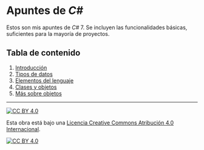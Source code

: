 # Apuntes de *C#*

Estos son mis apuntes de *C#* 7. Se incluyen las funcionalidades básicas, suficientes para la mayoría de proyectos.

## Tabla de contenido

1. [Introducción](capitulos/01-introduccion.md)
1. [Tipos de datos](capitulos/02-tipos.md)
1. [Elementos del lenguaje](capitulos/03-lenguaje.md)
1. [Clases y objetos](capitulos/04-clases-objetos.md)
1. [Más sobre objetos](capitulos/05-mas-objetos.md)

---

[![CC BY 4.0][cc-by-shield]][cc-by]

Esta obra está bajo una
[Licencia Creative Commons Atribución 4.0 Internacional][cc-by].

[![CC BY 4.0][cc-by-image]][cc-by]

[cc-by]: https://creativecommons.org/licenses/by/4.0/deed.es
[cc-by-image]: https://i.creativecommons.org/l/by/4.0/88x31.png
[cc-by-shield]: https://img.shields.io/badge/License-CC%20BY%204.0-lightgrey.svg
